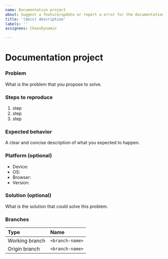 ```yaml
---
name: Documentation project
about: Suggest a feature/update or report a error for the documentation of the repository.
title: '(docs) description'
labels: ''
assignees: ChaosDynamix

---
```


# Documentation project

### Problem
What is the problem that you propose to solve.

### Steps to reproduce 
1. step
2. step
3. step

### Expected behavior
A clear and concise description of what you expected to happen.

### Platform (optional)
 - Device: <device>
 - OS: <os>
 - Browser: <browser>
 - Version: <version>

### Solution (optional)
What is the solution that could solve this problem.

### Branches
| Type           | Name            |
| :------------- | :-------------- |
| Working branch | `<branch-name>` |
| Origin branch  | `<branch-name>` |
